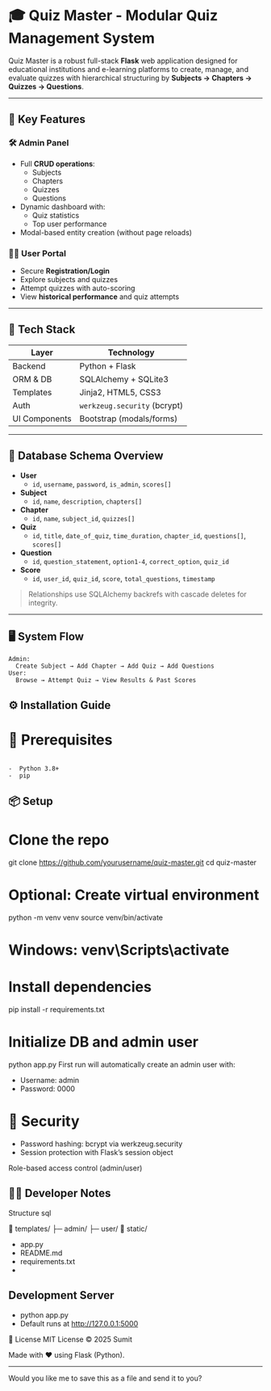 # 🎓 Quiz Master - Modular Quiz Management System

Quiz Master is a robust full-stack **Flask** web application designed for educational institutions and e-learning platforms to create, manage, and evaluate quizzes with hierarchical structuring by **Subjects → Chapters → Quizzes → Questions**.

---

## 🚀 Key Features

### 🛠 Admin Panel
- Full **CRUD operations**:
  - Subjects
  - Chapters
  - Quizzes
  - Questions
- Dynamic dashboard with:
  - Quiz statistics
  - Top user performance
- Modal-based entity creation (without page reloads)

### 👨‍🎓 User Portal
- Secure **Registration/Login**
- Explore subjects and quizzes
- Attempt quizzes with auto-scoring
- View **historical performance** and quiz attempts

---

## 🧰 Tech Stack

| Layer         | Technology                 |
|--------------|----------------------------|
| Backend       | Python + Flask             |
| ORM & DB      | SQLAlchemy + SQLite3       |
| Templates     | Jinja2, HTML5, CSS3        |
| Auth          | `werkzeug.security` (bcrypt) |
| UI Components | Bootstrap (modals/forms)   |

---

## 🧬 Database Schema Overview

- **User**
  - `id`, `username`, `password`, `is_admin`, `scores[]`
- **Subject**
  - `id`, `name`, `description`, `chapters[]`
- **Chapter**
  - `id`, `name`, `subject_id`, `quizzes[]`
- **Quiz**
  - `id`, `title`, `date_of_quiz`, `time_duration`, `chapter_id`, `questions[]`, `scores[]`
- **Question**
  - `id`, `question_statement`, `option1-4`, `correct_option`, `quiz_id`
- **Score**
  - `id`, `user_id`, `quiz_id`, `score`, `total_questions`, `timestamp`

> Relationships use SQLAlchemy backrefs with cascade deletes for integrity.

---

## 🖥️ System Flow

```plaintext
Admin:
  Create Subject → Add Chapter → Add Quiz → Add Questions
User:
  Browse → Attempt Quiz → View Results & Past Scores
```
## ⚙️ Installation Guide
# 🐍 Prerequisites
```plaintext

-  Python 3.8+
-  pip
```
##  📦 Setup
# Clone the repo
git clone https://github.com/yourusername/quiz-master.git
cd quiz-master

# Optional: Create virtual environment
python -m venv venv
source venv/bin/activate  

# Windows: venv\Scripts\activate

# Install dependencies
pip install -r requirements.txt

# Initialize DB and admin user
python app.py
First run will automatically create an admin user with:

- Username: admin
- Password: 0000

# 🔐 Security
- Password hashing: bcrypt via werkzeug.security
- Session protection with Flask’s session object

Role-based access control (admin/user)

## 👨‍💻 Developer Notes
Structure
sql

📁 templates/
   ├─ admin/
   ├─ user/
📁 static/
- app.py
- README.md
- requirements.txt
- 
## Development Server

- python app.py
- Default runs at http://127.0.0.1:5000


📃 License
MIT License © 2025 Sumit

Made with ❤️ using Flask (Python).

---

Would you like me to save this as a file and send it to you?
